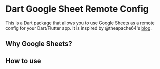 # Dart Google Sheet Remote Config

This is a Dart package that allows you to use Google Sheets as a remote config for your Dart/Flutter app. It is inspired by @theapache64's [blog](https://theapache64.github.io/posts/google-sheet-as-remote-config-for-microcontrollers/).

## Why Google Sheets?

## How to use
